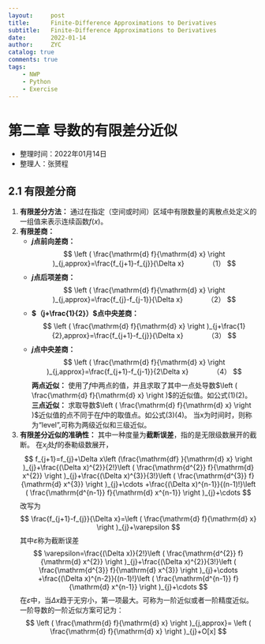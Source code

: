 ```yaml
---
layout:     post
title:      Finite-Difference Approximations to Derivatives
subtitle:   Finite-Difference Approximations to Derivatives
date:       2022-01-14
author:     ZYC
catalog: true
comments: true
tags:
    - NWP
    - Python
    - Exercise
---
```


<head>
    <script src="https://cdn.mathjax.org/mathjax/latest/MathJax.js?config=TeX-AMS-MML_HTMLorMML" type="text/javascript"></script>
    <script type="text/x-mathjax-config">
        MathJax.Hub.Config({
            tex2jax: {
            skipTags: ['script', 'noscript', 'style', 'textarea', 'pre'],
            inlineMath: [['$','$']]
            }
        });
    </script>
</head>

# 第二章 导数的有限差分近似
- 整理时间：2022年01月14日
- 整理人：张赟程

## 2.1 有限差分商
1. **有限差分方法：** 通过在指定（空间或时间）区域中有限数量的离散点处定义的一组值来表示连续函数$f(x)$。
2. **有限差商：**
   - **$j$点前向差商：**
  $$ 
  \left ( \frac{\mathrm{d} f}{\mathrm{d} x} \right )_{j,approx}=\frac{f_{j+1}-f_{j}}{\Delta x}　　　　（1）
  $$ 
   - **$j$点后项差商：**
  $$ 
  \left ( \frac{\mathrm{d} f}{\mathrm{d} x} \right )_{j,approx}=\frac{f_{j}-f_{j-1}}{\Delta x}　　　　（2）
  $$
   - **$（j+\frac{1}{2}）$点中央差商：**
  $$ 
  \left ( \frac{\mathrm{d} f}{\mathrm{d} x} \right )_{j+\frac{1}{2},approx}=\frac{f_{j+1}-f_{j}}{\Delta x}　　　　（3）
  $$
   - **$j$点中央差商：**
  $$
  \left ( \frac{\mathrm{d} f}{\mathrm{d} x} \right )_{j,approx}=\frac{f_{j+1}-f_{j-1}}{2\Delta x}　　　　（4） 
  $$ 
  **两点近似：** 使用了$f$中两点的值，并且求取了其中一点处导数$\left ( \frac{\mathrm{d} f}{\mathrm{d} x} \right )$的近似值。如公式(1)(2)。
  **三点近似：** 求取导数$\left ( \frac{\mathrm{d} f}{\mathrm{d} x} \right )$近似值的点不同于在$f$中的取值点。如公式(3)(4)。
  当x为时间时，则称为“level”,可称为两级近似和三级近似。
3. **有限差分近似的准确性：** 其中一种度量为**截断误差**，指的是无限级数展开的截断。
  在$x_{j}$处$f$的泰勒级数展开，
  $$
  f_{j+1}=f_{j}+\Delta x\left (\frac{\mathrm{df} }{\mathrm{d} x}  \right )_{j}+\frac{(\Delta x)^{2}}{2!}\left ( \frac{\mathrm{d^{2}} f}{\mathrm{d} x^{2}} \right )_{j}+\frac{(\Delta x)^{3}}{3!}\left ( \frac{\mathrm{d^{3}} f}{\mathrm{d} x^{3}} \right )_{j}+\cdots +\frac{(\Delta x)^{n-1}}{(n-1)!}\left ( \frac{\mathrm{d^{n-1}} f}{\mathrm{d} x^{n-1}} \right )_{j}+\cdots
  $$ 
  改写为
  $$
  \frac{f_{j+1}-f_{j}}{\Delta x}=\left ( \frac{\mathrm{d} f}{\mathrm{d} x} \right )_{j}+\varepsilon 
  $$
  其中$\varepsilon$称为截断误差
  $$
  \varepsilon=\frac{(\Delta x)}{2!}\left ( \frac{\mathrm{d^{2}} f}{\mathrm{d} x^{2}} \right )_{j}+\frac{(\Delta x)^{2}}{3!}\left ( \frac{\mathrm{d^{3}} f}{\mathrm{d} x^{3}} \right )_{j}+\cdots +\frac{(\Delta x)^{n-2}}{(n-1)!}\left ( \frac{\mathrm{d^{n-1}} f}{\mathrm{d} x^{n-1}} \right )_{j}+\cdots
  $$
  在$\varepsilon$中，当$\Delta x$趋于无穷小，第一项最大。可称为一阶近似或者一阶精度近似。一阶导数的一阶近似方案可记为：
  $$
  \left ( \frac{\mathrm{d} f}{\mathrm{d} x} \right )_{j,approx}=  \left ( \frac{\mathrm{d} f}{\mathrm{d} x} \right )_{j}+O[x]
  $$

